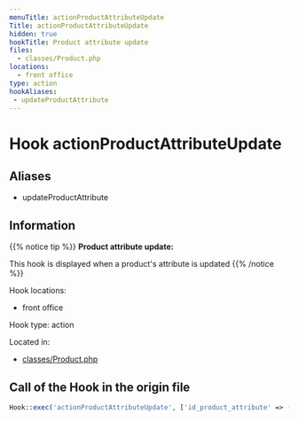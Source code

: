 ```yaml
---
menuTitle: actionProductAttributeUpdate
Title: actionProductAttributeUpdate
hidden: true
hookTitle: Product attribute update
files:
  - classes/Product.php
locations:
  - front office
type: action
hookAliases:
 - updateProductAttribute
---
```


# Hook actionProductAttributeUpdate

## Aliases
 
 - updateProductAttribute



## Information

{{% notice tip %}}
**Product attribute update:** 

This hook is displayed when a product's attribute is updated
{{% /notice %}}

Hook locations: 
  - front office

Hook type: action

Located in: 
  - [classes/Product.php](https://github.com/PrestaShop/PrestaShop/blob/8.0.x/classes/Product.php)

## Call of the Hook in the origin file

```php
Hook::exec('actionProductAttributeUpdate', ['id_product_attribute' => (int) $id_product_attribute])
```